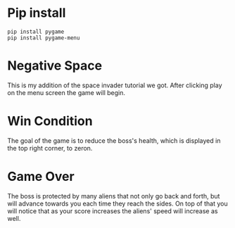 # Pip install
```
pip install pygame
pip install pygame-menu
```

# Negative Space

This is my addition of the space invader tutorial we got.
After clicking play on the menu screen the game will begin.

# Win Condition
The goal of the game is to reduce the boss's health, which is displayed in the top right corner,
to zeron. 

# Game Over
The boss is protected by many aliens that not only go back and forth, but will advance towards you each time they reach the sides.
On top of that you will notice that as your score increases the aliens' speed will increase as well.
